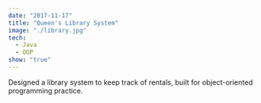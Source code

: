 ```yaml
---
date: "2017-11-17"
title: "Queen's Library System"
image: "./library.jpg"
tech:
  - Java
  - OOP
show: "true"
---
```


Designed a library system to keep track of rentals, built for object-oriented programming practice.
